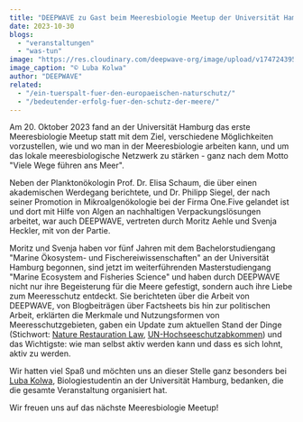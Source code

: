 ```yaml
---
title: "DEEPWAVE zu Gast beim Meeresbiologie Meetup der Universität Hamburg"
date: 2023-10-30
blogs: 
  - "veranstaltungen"
  - "was-tun"
image: "https://res.cloudinary.com/deepwave-org/image/upload/v1747243959/deepwave.org/MMU7.jpg"
image_caption: "© Luba Kolwa"
author: "DEEPWAVE"
related: 
  - "/ein-tuerspalt-fuer-den-europaeischen-naturschutz/"
  - "/bedeutender-erfolg-fuer-den-schutz-der-meere/"
---
```


Am 20. Oktober 2023 fand an der Universität Hamburg das erste Meeresbiologie Meetup statt mit dem Ziel, verschiedene Möglichkeiten vorzustellen, wie und wo man in der Meeresbiologie arbeiten kann, und um das lokale meeresbiologische Netzwerk zu stärken - ganz nach dem Motto "Viele Wege führen ans Meer".

Neben der Planktonökologin Prof. Dr. Elisa Schaum, die über einen akademischen Werdegang berichtete, und Dr. Philipp Siegel, der nach seiner Promotion in Mikroalgenökologie bei der Firma One.Five gelandet ist und dort mit Hilfe von Algen an nachhaltigen Verpackungslösungen arbeitet, war auch DEEPWAVE, vertreten durch Moritz Aehle und Svenja Heckler, mit von der Partie.

Moritz und Svenja haben vor fünf Jahren mit dem Bachelorstudiengang "Marine Ökosystem- und Fischereiwissenschaften" an der Universität Hamburg begonnen, sind jetzt im weiterführenden Masterstudiengang "Marine Ecosystem and Fisheries Science" und haben durch DEEPWAVE nicht nur ihre Begeisterung für die Meere gefestigt, sondern auch ihre Liebe zum Meeresschutz entdeckt. Sie berichteten über die Arbeit von DEEPWAVE, von Blogbeiträgen über Factsheets bis hin zur politischen Arbeit, erklärten die Merkmale und Nutzungsformen von Meeresschutzgebieten, gaben ein Update zum aktuellen Stand der Dinge (Stichwort: [Nature Restauration Law](https://www.deepwave.org/ein-tuerspalt-fuer-den-europaeischen-naturschutz/), [UN-Hochseeschutzabkommen](https://www.deepwave.org/bedeutender-erfolg-fuer-den-schutz-der-meere/)) und das Wichtigste: wie man selbst aktiv werden kann und dass es sich lohnt, aktiv zu werden.

Wir hatten viel Spaß und möchten uns an dieser Stelle ganz besonders bei [Luba Kolwa](https://www.linkedin.com/in/luba-kolwa-696313282/), Biologiestudentin an der Universität Hamburg, bedanken, die die gesamte Veranstaltung organisiert hat.

Wir freuen uns auf das nächste Meeresbiologie Meetup!

